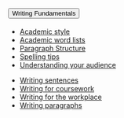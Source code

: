 <!-- START Item Two -->
<div class="accordion-item">
<h2 class="accordion-header" id="whiteHeadingTwo">
  <button class="accordion-button collapsed" type="button" data-bs-toggle="collapse" data-bs-target="#whiteCollapseTwo" aria-expanded="false" aria-controls="whiteCollapseTwo">
    Writing Fundamentals
  </button>
</h2>
<div id="whiteCollapseTwo" class="accordion-collapse collapse" aria-labelledby="whiteHeadingTwo">
  <div class="accordion-body">
    <!-- START content --> 
    <div class="container">
        <div class="row">
            <div class="col-md-4">
                <ul>
                    <li><a href="">Academic style</a></li>
                    <li><a href="">Academic word lists</a></li>
                    <li><a href="">Paragraph Structure</a></li>
                    <li><a href="">Spelling tips</a></li>
                    <li><a href="">Understanding your audience</a></li>
                </ul>
            </div>
            <div class="col-md-4">
                <ul>
                    <li><a href="">Writing sentences</a></li>
                    <li><a href="">Writing for coursework</a></li>
                    <li><a href="">Writing for the workplace</a></li>
                    <li><a href="">Writing paragraphs</a></li>
                </ul>              
            </div>  
        </div>
    </div>
    <!-- END content -->
</div>
</div>
<!-- END Item Two -->